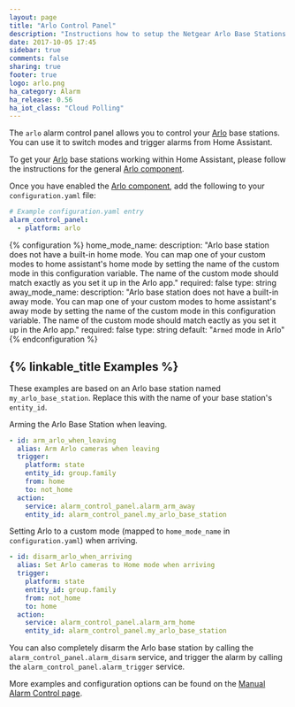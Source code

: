 ```yaml
---
layout: page
title: "Arlo Control Panel"
description: "Instructions how to setup the Netgear Arlo Base Stations as a control panel within Home Assistant."
date: 2017-10-05 17:45
sidebar: true
comments: false
sharing: true
footer: true
logo: arlo.png
ha_category: Alarm
ha_release: 0.56
ha_iot_class: "Cloud Polling"
---
```



The `arlo` alarm control panel allows you to control your [Arlo](https://arlo.netgear.com/) base stations. You can use it to switch modes and trigger alarms from Home Assistant.

To get your [Arlo](https://arlo.netgear.com/) base stations working within Home Assistant, please follow the instructions for the general [Arlo component](/components/arlo).

Once you have enabled the [Arlo component](/components/arlo), add the following to your `configuration.yaml` file:

```yaml
# Example configuration.yaml entry
alarm_control_panel:
  - platform: arlo
```

{% configuration %}
home_mode_name:
  description: "Arlo base station does not have a built-in home mode. You can map one of your custom modes to home assistant's home mode by setting the name of the custom mode in this configuration variable. The name of the custom mode should match exactly as you set it up in the Arlo app."
  required: false
  type: string
away_mode_name:
  description: "Arlo base station does not have a built-in away mode. You can map one of your custom modes to home assistant's away mode by setting the name of the custom mode in this configuration variable. The name of the custom mode should match eactly as you set it up in the Arlo app."
  required: false
  type: string
  default: "`Armed` mode in Arlo"
{% endconfiguration %}

## {% linkable_title Examples %}

These examples are based on an Arlo base station named `my_arlo_base_station`. Replace this with the name of your base station's `entity_id`.

Arming the Arlo Base Station when leaving.

```yaml
- id: arm_arlo_when_leaving
  alias: Arm Arlo cameras when leaving
  trigger:
    platform: state
    entity_id: group.family
    from: home
    to: not_home
  action:
    service: alarm_control_panel.alarm_arm_away
    entity_id: alarm_control_panel.my_arlo_base_station
```

Setting Arlo to a custom mode (mapped to `home_mode_name` in `configuration.yaml`) when arriving.

```yaml
- id: disarm_arlo_when_arriving
  alias: Set Arlo cameras to Home mode when arriving
  trigger:
    platform: state
    entity_id: group.family
    from: not_home
    to: home
  action:
    service: alarm_control_panel.alarm_arm_home
    entity_id: alarm_control_panel.my_arlo_base_station
```

You can also completely disarm the Arlo base station by calling the `alarm_control_panel.alarm_disarm` service, and trigger the alarm by calling the `alarm_control_panel.alarm_trigger` service.

More examples and configuration options can be found on the [Manual Alarm Control page](/components/alarm_control_panel.manual/#examples).
